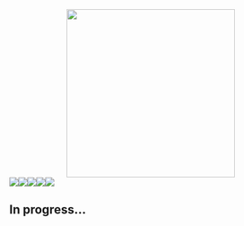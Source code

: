 <div style="text-align: center;">
  <img style="width: 300px;" src="https://img.shields.io/static/v1?label=TwoDevs&message=LigthLess&style=for-the-badge&color=lightgrey">
</div>

<div style="display: flex; margin-right: 2px;">
  <img src="https://img.shields.io/visual-studio-marketplace/v/twodevs.lightless?style=for-the-badge&logo=visual-studio-code&logoColor=blue">
  <img src="https://img.shields.io/visual-studio-marketplace/r/twodevs.lightless?style=for-the-badge&logo=visual-studio-code&logoColor=blue">
  <img src="https://img.shields.io/visual-studio-marketplace/d/twodevs.lightless?style=for-the-badge&logo=visual-studio-code&logoColor=blue">
  <img src="https://img.shields.io/github/last-commit/RadoiAndrei/lightless-theme?style=for-the-badge&logo=github&logoColor=black">
  <img src="https://img.shields.io/github/contributors/RadoiAndrei/lightless-theme?style=for-the-badge&logo=github&logoColor=black">
</div>



## In progress...
